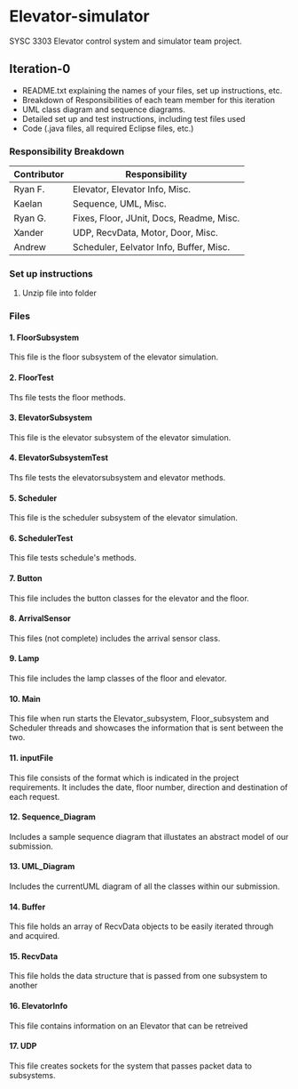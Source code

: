 # Elevator-simulator
SYSC 3303 Elevator control system and simulator team project. 

## Iteration-0
- README.txt explaining the names of your files, set up instructions, etc.
- Breakdown of Responsibilities of each team member for this iteration
- UML class diagram and sequence diagrams.
- Detailed set up and test instructions, including test files used
- Code (.java files, all required Eclipse files, etc.)

### Responsibility Breakdown

| Contributor  | Responsibility |
| ------------- | ------------- |
| Ryan F.  | Elevator, Elevator Info, Misc. |
| Kaelan  | Sequence, UML, Misc. |
| Ryan G.  | Fixes, Floor, JUnit, Docs, Readme, Misc.|
| Xander | UDP, RecvData, Motor, Door, Misc.|
| Andrew | Scheduler, Eelvator Info, Buffer, Misc. |

### Set up instructions
1. Unzip file into folder

### Files
#### 1. FloorSubsystem
This file is the floor subsystem of the elevator simulation. 
#### 2. FloorTest
Ths file tests the floor methods. 
#### 3. ElevatorSubsystem
This file is the elevator subsystem of the elevator simulation. 
#### 4. ElevatorSubsystemTest
Ths file tests the elevatorsubsystem and elevator methods. 
#### 5. Scheduler
This file is the scheduler subsystem of the elevator simulation. 
#### 6. SchedulerTest
This file tests schedule's methods. 
#### 7. Button
This file includes the button classes for the elevator and the floor. 
#### 8. ArrivalSensor
This files (not complete) includes the arrival sensor class. 
#### 9. Lamp
This file includes the lamp classes of the floor and elevator.
#### 10. Main
This file when run starts the Elevator_subsystem, Floor_subsystem and Scheduler threads and showcases the information that is sent between the two. 
#### 11. inputFile
This file consists of the format which is indicated in the project requirements. It includes the date, floor number, direction and destination of each request. 
#### 12. Sequence_Diagram
Includes a sample sequence diagram that illustates an abstract model of our submission. 
#### 13. UML_Diagram
Includes the currentUML diagram of all the classes within our submission. 
#### 14. Buffer
This file holds an array of RecvData objects to be easily iterated through and acquired. 
#### 15. RecvData
This file holds the data structure that is passed from one subsystem to another
#### 16. ElevatorInfo
This file contains information on an Elevator that can be retreived
#### 17. UDP
This file creates sockets for the system that passes packet data to subsystems. 
